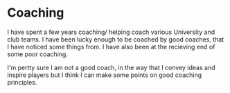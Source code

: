 # Coaching

I have spent a few years coaching/ helping coach various University and club teams. I have been lucky enough to be coached by good coaches, that I have noticed some things from. I have also been at the recieving end of some poor coaching. 

I'm pertty sure I am not a good coach, in the way that I convey ideas and inspire players but I think I can make some points on good coaching principles.

